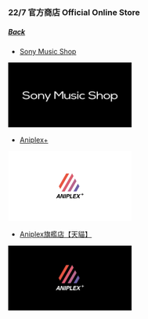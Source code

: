 ### 22/7 官方商店 Official Online Store
##### [Back](../readme.md)

- <a rel="noopener noreferrer" target="_blank" href="https://www.sonymusicshop.jp/m/arti/artiItm.php?site=S&ima=5159&cd=70008757">Sony Music Shop</a><br>
<img src="../Img/img_sonymusicshop.png" alt="Sony Music Shop" width="50%">

- <a rel="noopener noreferrer" target="_blank" href="https://www.aniplexplus.com/ZBwHusHo">Aniplex+</a><br>
<img src="../Img/img_aniplexplus.png" alt="Aniplex+" width="50%">

- <a rel="noopener noreferrer" target="_blank" href="https://aniplex.world.tmall.com/">Aniplex旗艦店【天貓】</a><br>
<img src="../Img/img_aniplextmall.png" alt="Aniplex Tmall" width="50%">
